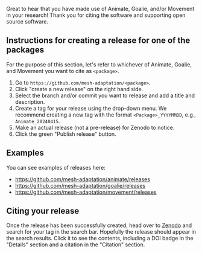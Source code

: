 Great to hear that you have made use of Animate, Goalie, and/or Movement in your research!
Thank you for citing the software and supporting open source software.

## Instructions for creating a release for one of the packages

For the purpose of this section, let's refer to whichever of Animate, Goalie, and Movement you want to cite as `<package>`.

1. Go to ``https://github.com/mesh-adaptation/<package>``.
2. Click "create a new release" on the right hand side.
3. Select the branch and/or commit you want to release and add a title and description.
4. Create a tag for your release using the drop-down menu. We recommend creating a new tag with the format `<Package>_YYYYMMDD`, e.g., `Animate_20240415`.
5. Make an actual release (not a pre-release) for Zenodo to notice.
6. Click the green "Publish release" button.

## Examples

You can see examples of releases here:
* https://github.com/mesh-adaptation/animate/releases
* https://github.com/mesh-adaptation/goalie/releases
* https://github.com/mesh-adaptation/movement/releases

## Citing your release

Once the release has been successfully created, head over to [Zenodo](https://zenodo.org) and search for your tag in the search bar.
Hopefully the release should appear in the search results.
Click it to see the contents, including a DOI badge in the "Details" section and a citation in the "Citation" section.